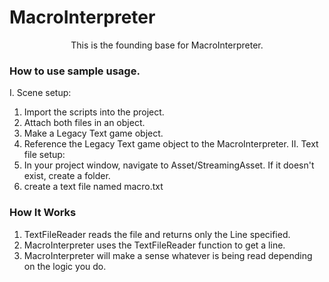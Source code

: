 # MacroInterpreter

<p align="center">
This is the founding base for MacroInterpreter.

### How to use sample usage.
I. Scene setup:
   1. Import the scripts into the project.
   2. Attach both files in an object.
   3. Make a Legacy Text game object.
   3. Reference the Legacy Text game object to the MacroInterpreter.
II. Text file setup:
   1. In your project window, navigate to Asset/StreamingAsset. If it doesn't exist, create a folder.
   2. create a text file named macro.txt

### How It Works
1. TextFileReader reads the file and returns only the Line specified.
2. MacroInterpreter uses the TextFileReader function to get a line.
3. MacroInterpreter will make a sense whatever is being read depending on the logic you do.
